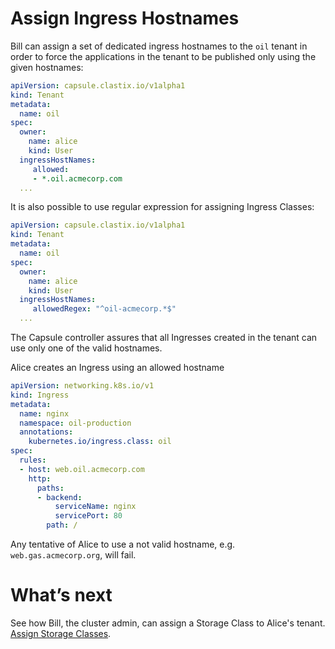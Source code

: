 # Assign Ingress Hostnames
Bill can assign a set of dedicated ingress hostnames to the `oil` tenant in order to force the applications in the tenant to be published only using the given hostnames: 

```yaml
apiVersion: capsule.clastix.io/v1alpha1
kind: Tenant
metadata:
  name: oil
spec:
  owner:
    name: alice
    kind: User
  ingressHostNames:
     allowed:
     - *.oil.acmecorp.com
  ...
```

It is also possible to use regular expression for assigning Ingress Classes:

```yaml
apiVersion: capsule.clastix.io/v1alpha1
kind: Tenant
metadata:
  name: oil
spec:
  owner:
    name: alice
    kind: User
  ingressHostNames:
     allowedRegex: "^oil-acmecorp.*$"
  ...
```

The Capsule controller assures that all Ingresses created in the tenant can use only one of the valid hostnames. 

Alice creates an Ingress using an allowed hostname

```yaml
apiVersion: networking.k8s.io/v1
kind: Ingress
metadata:
  name: nginx
  namespace: oil-production
  annotations:
    kubernetes.io/ingress.class: oil
spec:
  rules:
  - host: web.oil.acmecorp.com
    http:
      paths:
      - backend:
          serviceName: nginx
          servicePort: 80
        path: /
```

Any tentative of Alice to use a not valid hostname, e.g. `web.gas.acmecorp.org`, will fail.

# What’s next
See how Bill, the cluster admin, can assign a Storage Class to Alice's tenant. [Assign Storage Classes](./storage-classes.md).